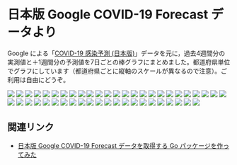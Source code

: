 # 日本版 Google COVID-19 Forecast データより

 Google による「[COVID-19 感染予測 (日本版)](https://datastudio.google.com/s/nXbF2P6La2M)」データを元に，過去4週間分の実測値と＋1週間分の予測値を7日ごとの棒グラフにまとめました。都道府県単位でグラフにしています（都道府県ごとに縦軸のスケールが異なるので注意）。ご利用は自由にどうぞ。

![](./JP-01-hokkaido-cov19-forecast.png)
![](./JP-02-aomori-cov19-forecast.png)
![](./JP-03-iwate-cov19-forecast.png)
![](./JP-04-miyagi-cov19-forecast.png)
![](./JP-05-akita-cov19-forecast.png)
![](./JP-06-yamagata-cov19-forecast.png)
![](./JP-07-fukushima-cov19-forecast.png)
![](./JP-08-ibaraki-cov19-forecast.png)
![](./JP-09-tochigi-cov19-forecast.png)
![](./JP-10-gunma-cov19-forecast.png)
![](./JP-11-saitama-cov19-forecast.png)
![](./JP-12-chiba-cov19-forecast.png)
![](./JP-13-tokyo-cov19-forecast.png)
![](./JP-14-kanagawa-cov19-forecast.png)
![](./JP-15-niigata-cov19-forecast.png)
![](./JP-16-toyama-cov19-forecast.png)
![](./JP-17-ishikawa-cov19-forecast.png)
![](./JP-18-fukui-cov19-forecast.png)
![](./JP-19-yamanashi-cov19-forecast.png)
![](./JP-20-nagano-cov19-forecast.png)
![](./JP-21-gifu-cov19-forecast.png)
![](./JP-22-shizuoka-cov19-forecast.png)
![](./JP-23-aichi-cov19-forecast.png)
![](./JP-24-mie-cov19-forecast.png)
![](./JP-25-shiga-cov19-forecast.png)
![](./JP-26-kyoto-cov19-forecast.png)
![](./JP-27-osaka-cov19-forecast.png)
![](./JP-28-hyogo-cov19-forecast.png)
![](./JP-29-nara-cov19-forecast.png)
![](./JP-30-wakayama-cov19-forecast.png)
![](./JP-31-tottori-cov19-forecast.png)
![](./JP-32-shimane-cov19-forecast.png)
![](./JP-33-okayama-cov19-forecast.png)
![](./JP-34-hiroshima-cov19-forecast.png)
![](./JP-35-yamaguchi-cov19-forecast.png)
![](./JP-36-tokushima-cov19-forecast.png)
![](./JP-37-kagawa-cov19-forecast.png)
![](./JP-38-ehime-cov19-forecast.png)
![](./JP-39-kochi-cov19-forecast.png)
![](./JP-40-fukuoka-cov19-forecast.png)
![](./JP-41-saga-cov19-forecast.png)
![](./JP-42-nagasaki-cov19-forecast.png)
![](./JP-43-kumamoto-cov19-forecast.png)
![](./JP-44-oita-cov19-forecast.png)
![](./JP-45-miyazaki-cov19-forecast.png)
![](./JP-46-kagoshima-cov19-forecast.png)
![](./JP-47-okinawa-cov19-forecast.png)

## 関連リンク

- [日本版 Google COVID-19 Forecast データを取得する Go パッケージを作ってみた](https://zenn.dev/spiegel/articles/20210214-cov19jpn)
